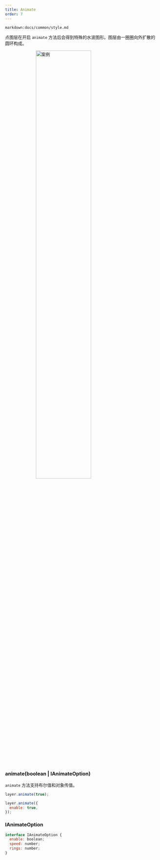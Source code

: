 ```yaml
---
title: Animate
order: 7
---
```


`markdown:docs/common/style.md`

点图层在开启 `animate` 方法后会得到特殊的水波图形。图层由一圈圈向外扩散的圆环构成。

<img width="60%" style="display: block;margin: 0 auto;" alt="案例" src='https://gw.alipayobjects.com/mdn/rms_816329/afts/img/A*pcp3RKnNK1oAAAAAAAAAAAAAARQnAQ'>

### animate(boolean | IAnimateOption)

`animate` 方法支持布尔值和对象传值。

```javascript
layer.animate(true);

layer.animate({
  enable: true,
});
```

### IAnimateOption

```javascript
interface IAnimateOption {
  enable: boolean;
  speed: number;
  rings: number;
}
```
